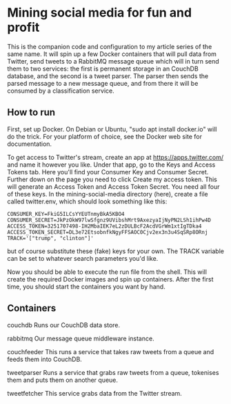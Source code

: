 # Mining social media for fun and profit

This is the companion code and configuration to my article series of
the same name. It will spin up a few Docker containers that will pull
data from Twitter, send tweets to a RabbitMQ message queue which will
in turn send them to two services: the first is permanent storage in
an CouchDB database, and the second is a tweet parser. The parser then
sends the parsed message to a new message queue, and from there it
will be consumed by a classification service.


## How to run

First, set up Docker. On Debian or Ubuntu, "sudo apt install
docker.io" will do the trick. For your platform of choice, see the
Docker web site for documentation.

To get access to Twitter's stream, create an app at
https://apps.twitter.com/ and name it however you like. Under that
app, go to the Keys and Access Tokens tab. Here you'll find your
Consumer Key and Consumer Secret. Further down on the page you need to
click Create my access token. This will generate an Access Token and
Access Token Secret. You need all four of these keys. In the
mining-social-media directory (here), create a file called
twitter.env, which should look something like this:

    CONSUMER_KEY=FkiG5ILCsYYEUTnmyBkA5KBO4
    CONSUMER_SECRET=JkPzOkW97lwSfgnz9UVibshMrt9AxezyaIjNyPN2LSh1ihPw4D
    ACCESS_TOKEN=3251707498-IH2MbaIEK7eL2zDULBcF2AcdVGrWm1xtIgTDka4
    ACCESS_TOKEN_SECRET=DL3e72EtsobnfkNgyFFSAOC0Cjv2ex3n3u4SqSRp8ORnj
    TRACK='["trump", "clinton"]'

but of course substitute these (fake) keys for your own. The TRACK
variable can be set to whatever search parameters you'd like.

Now you should be able to execute the run file from the shell. This
will create the required Docker images and spin up containers. After
the first time, you should start the containers you want by hand.


## Containers

couchdb
  Runs our CouchDB data store.

rabbitmq
  Our message queue middleware instance.

couchfeeder
  This runs a service that takes raw tweets from a queue and feeds
  them into CouchDB.

tweetparser
  Runs a service that grabs raw tweets from a queue, tokenises them
  and puts them on another queue.

tweetfetcher
  This service grabs data from the Twitter stream.

